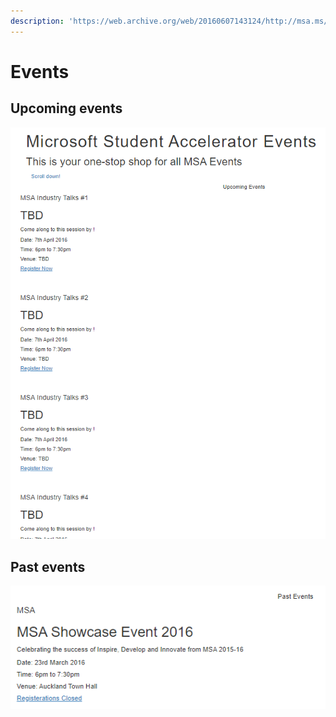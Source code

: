 ```yaml
---
description: 'https://web.archive.org/web/20160607143124/http://msa.ms/events/'
---
```


# Events

## Upcoming events

![](../../../.gitbook/assets/image%20%2880%29.png)

## Past events

![](../../../.gitbook/assets/image%20%2838%29.png)

